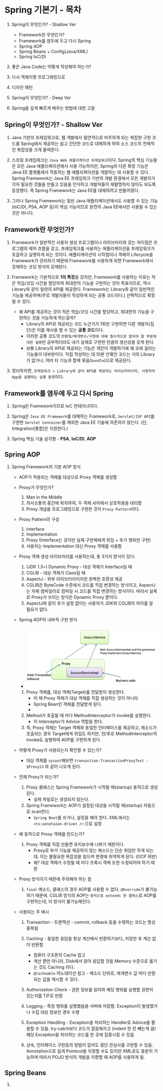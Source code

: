 # Spring 기본기 - 목차

1. Spring이 무엇인가? - Shallow Ver
    - Framework란 무엇인가?
    - Framework를 염두에 두고 다시 Spring
    - Spring AOP
    - Spring Beans + Config(Java/XML)
    - Spring IoC/DI

2. 좋은 Java Code는 어떻게 작성해야 하는가?

3. 다시 객체지향 프로그래밍으로

4. 디자인 패턴

5. Spring이 무엇인가? - Deep Ver

6. Spring을 깊게 빠르게 배우는 방법에 대한 고찰

## Spring이 무엇인가? - Shallow Ver

1. Java 기반의 프레임워크로, 웹 개발에서 필연적으로 마주하게 되는 복잡한 구현 코드를 Spring에서 제공하는 쉽고 간단한 코드로 대체하게 하여 소스 코드의 전체적인 복잡성을 크게 줄여준다.

2. 스프링 프레임워크는 `Java Web 애플리케이션 프레임워크`이다. Spring의 핵심 기능들은 모든 Java 애플리케이션에서 사용 가능하지만, Spring의 다른 확장 기능은 Java EE 플랫폼에서 작동하는 웹 애플리케이션을 개발하는 데 사용할 수 있다. Spring Framework는 Java EE 프레임워크 기반의 개발 환경에서 모든 개발자가 각자 필요한 것들을 만들고 있음을 인식하고 개발자들이 재발명하지 않아도 되도록 등장했다. 즉 Spring Framework는 Java EE를 대체하려고 만들어졌다. 

3. 그러나 Spring Framework는 일반 Java 애플리케이션에서도 사용할 수 있는 기능(IoC/DI, PSA, AOP 등)이 핵심 기능이므로 완전히 Java EE에서만 사용될 수 있는 것은 아니다.

## Framework란 무엇인가?

1. Framework가 일반적인 사용자 생성 프로그램이나 라이브러리와 갖는 차이점은 프로그램의 제어 흐름을 갖고, 프레임워크를 사용하는 애플리케이션을 프레임워크가 호출하고 실행하게 되는 것이다. 애플리케이션의 시작점이나 객체의 Lifecycle을 Framework가 관리하기 때문에 Framework를 사용하게 되면 Framework에서 강제하는 코딩 방식이 강제된다.

2. Framework는 기본적으로 **1의 특징**을 갖지만, Framework를 사용하는 이유는 적은 학습/코딩 시간을 할당하여 최대한의 기능을 구현하는 것이 목표이므로, 역시 Library와 같이 일련의 API를 제공한다. Framework는 Library와 같이 일반적인 기능을 제공하며(주로 개발자들이 작성하게 되는 공통 코드이다.) 선택적으로 확장될 수 있다.
    - 왜 API를 제공하는 것이 적은 학습/코딩 시간을 할당하고, 최대한의 기능을 구현하는 것을 가능하게 하는걸까?
        - Library의 API로 제공되는 코드 누군가가 1회만 구현하면 다른 개발자(집단)은 이를 재사용 할 수 있는 **공통 코드**이다. 
        - 이러한 공통 코드의 `반환형/매개변수/구현에 대해 필수적으로 알아야 할 부분에 대한 설명`만 공부하더라도 내가 실제로 구현한 만큼의 생산성을 갖게 된다.
        - 보통 Library의 API로 제공되는 기능은 개인이 개발하기에 꽤 오래 걸리는 기능들이 대부분이다. 직접 작성하는 데 10분 안팎인 코드는 거의 Library가 없거나, 여러 타 기능과 함께 묶음(`bundle`)으로 제공된다.

3. 정리하자면, `프레임워크 = Library와 같이 API를 제공하는 라이브러리이자, 사용자의 App을 실행하는 실행 환경`이다.

## Framework를 염두에 두고 다시 Spring

1. Spring은 Framework이므로 IoC 컨테이너이다. 

2. Spring은 `Java EE Framework`를 대체하는 Framework로, `Servlet/JSP API`를 구현한 `Servlet Container`를 제외한 Java EE 기술에 의존하지 않는다. (단, Integration[통합]은 지원한다.)

3. Spring 핵심 기술 삼각형 - **PSA**, **IoC/DI**, **AOP**

## Spring AOP

1. Spring Framework의 기본 AOP 방식
    - AOP가 적용되는 객체를 대상으로 Proxy 객체를 생성함

    - Proxy가 무엇인가?
        1. Man in the Middle
        2. 의사소통의 중간에 위치하여, 두 객체 사이에서 상호작용을 대리함
        3. Proxy 개념을 프로그래밍으로 구현한 것이 `Proxy Pattern`이다.
    
    - Proxy Pattern의 구성
        1. Interface
        2. Implementation
        3. Proxy (Interface는 갖지만 실제 구현체에게 위임 + 추가 행위만 구현)
        4. 사용자는 Implementation 대신 Proxy 객체를 사용함

    - Proxy 객체 생성 라이브러리를 사용하는데, 총 3가지 방식이 있다.
        1. (JDK 1.3~) Dynamic Proxy     - 대상 객체가 Interface일 때
        2. CGLIB                        - 대상 객체가 Class일 때
        3. AspectJ                      - 외부 라이브러리이지만 완벽한 호환성 제공
        4. CGLIB은 ByteCode 수준에서 코드를 직접 변경하는 방식이고,
           AspectJ는 자체 컴파일러로 컴파일 시 코드를 직접 변경하는 방식이다.
           따라서 실제로 Proxy가 쓰이는 방식은 Dynamic Proxy 뿐이다.
        5. AspectJ와 같이 추가 설정 없이는 사용자가 JDK와 CGLIB의 차이를 알 필요가 없다.

    - Spring AOP의 내부적 구현 방식
        - ![aop-1-proxy](./img/aop-1-proxy.png)

        1. Proxy 객체를, 대상 객체(Target)를 전달받아 생성한다.
            - 이 때 Proxy 객체가 대상 객체를 직접 생성하는 것이 아니라
            - Spring Bean인 객체를 전달받게 된다.
            - 
        2. Method가 호출될 때 마다 MethodInterceptor가 invoke를 실행한다.
            - 이 Interceptor가 Advice 역할을 한다.
        3. 즉, Proxy 객체는 Target 객체와 동일한 인터페이스를 제공하고,
           메소드가 호출되는 경우 Target에게 위임도 하지만, 전/후로
           MethodInterceptor의 invoke도 실행하여 AOP를 구현하게 된다.

    - 어떻게 Proxy가 사용되는지 확인할 수 있는가?
        - 대상 객체를 `sysout`해보면 `transaction.TransactionProxyTest - $Proxy13` 와 같이 나오게 된다.
    
    - 언제 Proxy가 되는가?
        1. Proxy 클래스는 Spring Framework가 시작될 때(startup) 동적으로 생성된다.
            - 실제 파일로는 생성되지 않는다.
        2. Spring Framework는 AOP가 설정된 대상을 시작될 때(startup) 자동으로 scan한다.
            - `Spring Boot`를 쓰거나, 설정을 해야 한다. XML에서는 `<tx:annotaion-driven />` 으로 설정

    - 왜 동적으로 Proxy 객체를 만드는가?
        1. Proxy 객체를 직접 만들면 유지보수에 나쁘기 때문이다. 
            - Proxy로 부가 기능을 제공하지 않는 메소드는 단순 위임만 하게 되는데,
              이는 불필요한 복잡성을 일으켜 변경에 취약하게 된다. (OCP 위반)
            - 왜? 대상 객체가 수정될 때 마다 프록시 객체 또한 수정되어야 하기 때문

    - Proxy 방식이기 때문에 주의해야 하는 점
        1. `final` 메소드, 클래스의 경우 AOP를 사용할 수 없다. `@Override`가 불가능하기 때문에. CGLIB 방식의 AOP는 `동적으로 extends 한 클래스`로 AOP를 구현하는데, 이 방식이 불가능해진다.

    - 사용되는 주 예시
        1. Transaction - 트랜잭션 - commit, rollback 등을 수행하는 코드는 항상 중복됨
        
        2. Caching - 동일한 응답을 항상 계산해서 반환하기보다, 저장한 후 계산 없이 반환함
            - 컴퓨터 구조론의 Cache 참고
            - 계산 뿐만 아니라, Disk에서 읽어 응답할 것을 Memory 수준으로 옮기는 것도 Caching 이다.
            - `@Cacheable` 어노테이션 참고 - 메소드 단위로, 매개변수 값 마다 반환되는 값을 캐시할 수 있다.
        
        3. Authorization Check - 권한 정보를 읽어와 해당 행위를 실행할 권한이 있는지를 T/F로 반환
        
        4. Logging - 특정 행위를 실행했음을 서버에 저장함. Exception이 발생했거나 수집 대상 정보인 경우 수행
        
        5. Exception Handling - Exception을 처리하는 Handler로 Advice를 활용할 수 있음. try-catch보다 코드가 깔끔해지고 (indent 한 칸 빼는게 큼) 해당 Exception을 처리하는 코드를 한 곳에 집중시킬 수 있음

        6. 상속, 인터페이스 구현등의 방법이 없어도 횡단 관심사를 구현할 수 있음. Annotation으로 쉽게 Pointcut을 지정할 수도 있지만 XML로도 충분히 가능하며 따라서 POJO 방식의 개발을 지향할 때 AOP를 사용하게 됨. 

## Spring Beans

1. 